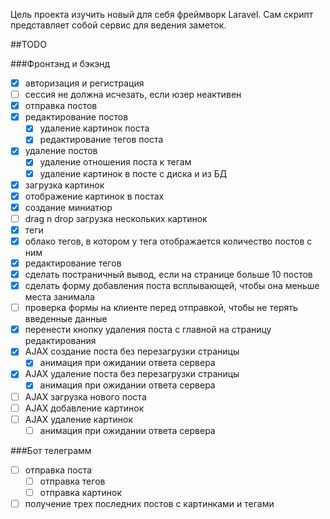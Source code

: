 Цель проекта изучить новый для себя фреймворк Laravel. Сам скрипт представляет собой сервис для ведения заметок.

##TODO

###Фронтэнд и бэкэнд

- [x] авторизация и регистрация
- [ ] сессия не должна исчезать, если юзер неактивен
- [x] отправка постов   
- [x] редактирование постов
    - [x] удаление картинок поста
    - [x] редактирование тегов поста
- [x] удаление поcтов
    - [x] удаление отношения поста к тегам
    - [x] удаление картинок в посте с диска и из БД
- [x] загрузка картинок
- [x] отображение картинок в постах
- [x] создание миниатюр
- [ ] drag n drop загрузка нескольких картинок
- [x] теги
- [x] облако тегов, в котором у тега отображается количество постов с ним
- [x] редактирование тегов
- [x] сделать постраничный вывод, если на странице больше 10 постов
- [x] сделать форму добавления поста всплывающей, чтобы она меньше места занимала
- [ ] проверка формы на клиенте перед отправкой, чтобы не терять введенные данные
- [x] перенести кнопку удаления поста с главной на страницу редактирования
- [x] AJAX создание поста без перезагрузки страницы
    - [x] анимация при ожидании ответа сервера
- [x] AJAX удаление поста без перезагрузки страницы
    - [x] анимация при ожидании ответа сервера
- [ ] AJAX загрузка нового поста
- [ ] AJAX добавление картинок
- [ ] AJAX удаление картинок
    - [ ] анимация при ожидании ответа сервера

###Бот телеграмм

- [ ] отправка поста
    - [ ] отправка тегов
    - [ ] отправка картинок
- [ ] получение трех последних постов с картинками и тегами
